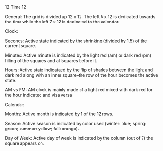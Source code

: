 12 Time 12

General: The grid is divided up 12 x 12. The left 5 x 12 is dedicated towards the time while the left 7 x 12 is dedicated to the calendar.

Clock:
  
  Seconds: Active state indicated by the shrinking (divided by 1.5) of the current square.

  Minutes: Active minute is indicated by the light red (am) or dark red (pm) filling of the squares and al lsquares before it.

  Hours: Active state indicataed by the flip of shades between the light and dark red along with an inner square–the row of the hour becomes the active state.

  AM vs PM: AM clock is mainly made of a light red mixed with dark red for the hour indicated and visa versa

Calendar:

  Months: Active month is indicated by 1 of the 12 rows.

  Season: Active season is indicated by color used (winter: blue; spring: green; summer: yellow; fall: orange).

  Day of Week: Active day of week is indicated by  the column (out of 7) the square appears on.